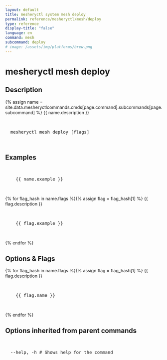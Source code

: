```yaml
---
layout: default
title: mesheryctl system mesh deploy
permalink: reference/mesheryctl/mesh/deploy
type: reference
display-title: "false"
language: en
command: mesh
subcommand: deploy
# image: /assets/img/platforms/brew.png
---
```


<!-- Copy this template to create individual doc pages for each mesheryctl commands -->

<!-- Name of the command -->
# mesheryctl mesh deploy

<!-- Description of the command. Preferably a paragraph -->
## Description

{% assign name = site.data.mesheryctlcommands.cmds[page.command].subcommands[page.subcommand] %}
{{ name.description }}

<!-- Basic usage of the command -->
<pre class="codeblock-pre">
  <div class="codeblock">
  mesheryctl mesh deploy [flags]
  </div>
</pre>

## Examples

<pre class="codeblock-pre">
  <div class="codeblock">
    {{ name.example }}
  </div>
</pre>
{% for flag_hash in name.flags %}{% assign flag = flag_hash[1] %}
{{ flag.description }}
<pre class="codeblock-pre">
  <div class="codeblock">
    {{ flag.example }}
  </div>
</pre>
{% endfor %}

<!-- Options/Flags available in this command -->

## Options & Flags

{% for flag_hash in name.flags %}{% assign flag = flag_hash[1] %}
{{ flag.description }}
<pre class="codeblock-pre">
  <div class="codeblock">
    {{ flag.name }}
  </div>
</pre>
{% endfor %}

## Options inherited from parent commands
<pre class="codeblock-pre">
  <div class="codeblock">
  --help, -h # Shows help for the command
  </div>
</pre>
